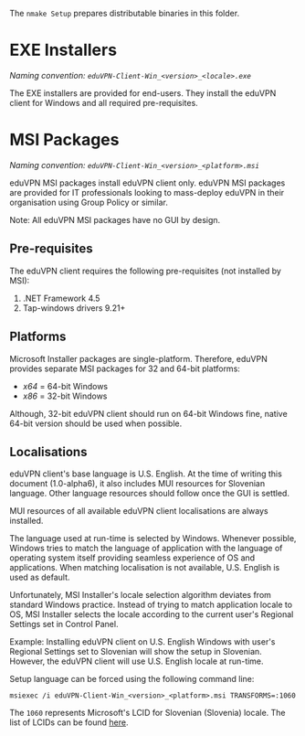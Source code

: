 The `nmake Setup` prepares distributable binaries in this folder.

# EXE Installers

*Naming convention: `eduVPN-Client-Win_<version>_<locale>.exe`*

The EXE installers are provided for end-users. They install the eduVPN client for Windows and all required pre-requisites.


# MSI Packages

*Naming convention: `eduVPN-Client-Win_<version>_<platform>.msi`*

eduVPN MSI packages install eduVPN client only. eduVPN MSI packages are provided for IT professionals looking to mass-deploy eduVPN in their organisation using Group Policy or similar.

Note: All eduVPN MSI packages have no GUI by design.


## Pre-requisites

The eduVPN client requires the following pre-requisites (not installed by MSI):

1. .NET Framework 4.5
2. Tap-windows drivers 9.21+


## Platforms

Microsoft Installer packages are single-platform. Therefore, eduVPN provides separate MSI packages for 32 and 64-bit platforms:

- _x64_ = 64-bit Windows
- _x86_ = 32-bit Windows

Although, 32-bit eduVPN client should run on 64-bit Windows fine, native 64-bit version should be used when possible.


## Localisations

eduVPN client's base language is U.S. English. At the time of writing this document (1.0-alpha6), it also includes MUI resources for Slovenian language. Other language resources should follow once the GUI is settled.

MUI resources of all available eduVPN client localisations are always installed.

The language used at run-time is selected by Windows. Whenever possible, Windows tries to match the language of application with the language of operating system itself providing seamless experience of OS and applications. When matching localisation is not available, U.S. English is used as default.

Unfortunately, MSI Installer's locale selection algorithm deviates from standard Windows practice. Instead of trying to match application locale to OS, MSI Installer selects the locale according to the current user's Regional Settings set in Control Panel.

Example: Installing eduVPN client on U.S. English Windows with user's Regional Settings set to Slovenian will show the setup in Slovenian. However, the eduVPN client will use U.S. English locale at run-time.

Setup language can be forced using the following command line:

```
msiexec /i eduVPN-Client-Win_<version>_<platform>.msi TRANSFORMS=:1060
```

The `1060` represents Microsoft's LCID for Slovenian (Slovenia) locale. The list of LCIDs can be found [here](https://msdn.microsoft.com/en-us/library/cc767443.aspx).
